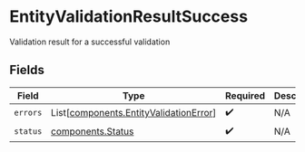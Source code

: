 # EntityValidationResultSuccess

Validation result for a successful validation


## Fields

| Field                                                                                      | Type                                                                                       | Required                                                                                   | Description                                                                                |
| ------------------------------------------------------------------------------------------ | ------------------------------------------------------------------------------------------ | ------------------------------------------------------------------------------------------ | ------------------------------------------------------------------------------------------ |
| `errors`                                                                                   | List[[components.EntityValidationError](../../models/components/entityvalidationerror.md)] | :heavy_check_mark:                                                                         | N/A                                                                                        |
| `status`                                                                                   | [components.Status](../../models/components/status.md)                                     | :heavy_check_mark:                                                                         | N/A                                                                                        |